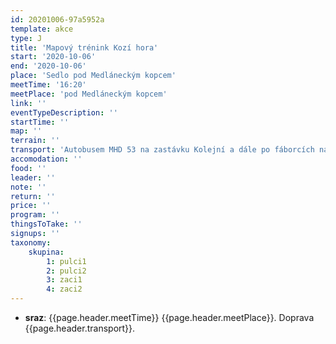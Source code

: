 ```yaml
---
id: 20201006-97a5952a
template: akce
type: J
title: 'Mapový trénink Kozí hora'
start: '2020-10-06'
end: '2020-10-06'
place: 'Sedlo pod Medláneckým kopcem'
meetTime: '16:20'
meetPlace: 'pod Medláneckým kopcem'
link: ''
eventTypeDescription: ''
startTime: ''
map: ''
terrain: ''
transport: 'Autobusem MHD 53 na zastávku Kolejní a dále po fáborcích na mapový start'
accomodation: ''
food: ''
leader: ''
note: ''
return: ''
price: ''
program: ''
thingsToTake: ''
signups: ''
taxonomy:
    skupina:
        1: pulci1
        2: pulci2
        3: zaci1
        4: zaci2
---
```


* **sraz**: {{page.header.meetTime}} {{page.header.meetPlace}}. Doprava {{page.header.transport}}.
